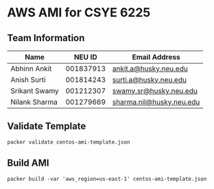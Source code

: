 # AWS AMI for CSYE 6225

## Team Information

| Name | NEU ID | Email Address |
| --- | --- | --- |
| Abhinn Ankit| 001837913 | ankit.a@husky.neu.edu |
| Anish Surti| 001814243 | surti.a@husky.neu.edu |
| Srikant Swamy | 001212307 | swamy.sr@husky.neu.edu |
| Nilank Sharma | 001279669 | sharma.nil@husky.neu.edu |

## Validate Template

```
packer validate centos-ami-template.json
```

## Build AMI

```
packer build -var 'aws_region=us-east-1' centos-ami-template.json
```

